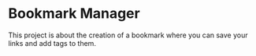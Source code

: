 Bookmark Manager
================
This project is about the creation of a bookmark where you can save your links and add tags to them.